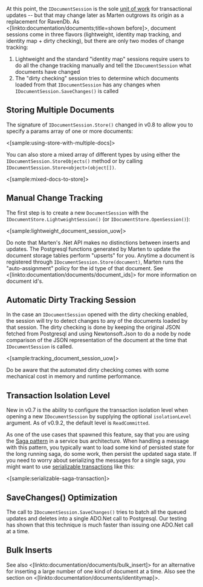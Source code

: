 <!--Title:Persisting Documents and Unit Of Work-->
<!--Url:persisting-->

At this point, the `IDocumentSession` is the sole [unit of work](http://martinfowler.com/eaaCatalog/unitOfWork.html) for transactional updates -- but that may change later as Marten outgrows its origin as a replacement for RavenDb. As <[linkto:documentation/documents;title=shown before]>, document sessions come in three flavors (lightweight, identity map tracking, and identity map + dirty checking), but there are only two modes of change tracking:

1. Lightweight and the standard "identity map" sessions require users to do all the change tracking manually and tell the `IDocumentSession` 
   what documents have changed
1. The "dirty checking" session tries to determine which documents loaded from that `IDocumentSession` has any changes when `IDocumentSession.SaveChanges()` is called


## Storing Multiple Documents

The signature of `IDocumentSession.Store()` changed in v0.8 to allow you to specify a params array of one or more documents:

<[sample:using-store-with-multiple-docs]>


You can also store a mixed array of different types by using either the `IDocumentSession.StoreObjects()` method or by calling `IDocumentSession.Store<object>(object[])`.

<[sample:mixed-docs-to-store]>


## Manual Change Tracking

The first step is to create a new `DocumentSession` with the `IDocumentStore.LightweightSession()` (or `IDocumentStore.OpenSession()`):

<[sample:lightweight_document_session_uow]>

Do note that Marten's .Net API makes no distinctions between inserts and updates. The Postgresql functions generated by Marten to update the document storage tables perform "upserts" for you. Anytime a document is registered through `IDocumentSession.Store(document)`, Marten runs the "auto-assignment" policy for the id type of that document. See <[linkto:documentation/documents/document_ids]> for more information on document id's.


## Automatic Dirty Tracking Session

In the case an `IDocumentSession` opened with the dirty checking enabled, the session will try to detect changes to any of the documents loaded by that
session. The dirty checking is done by keeping the original JSON fetched from Postgresql and using Newtonsoft.Json to do a node by node comparison of the 
JSON representation of the document at the time that `IDocumentSession` is called. 

<[sample:tracking_document_session_uow]>

Do be aware that the automated dirty checking comes with some mechanical cost in memory and runtime performance. 

## Transaction Isolation Level

New in v0.7 is the ability to configure the transaction isolation level when opening a new `IDocumentSession` by
supplying the optional `isolationLevel` argument. As of v0.9.2, the default level is `ReadCommitted`.

As one of the use cases that spawned this feature, say
that you are using the [Saga pattern](https://lostechies.com/jimmybogard/2013/03/21/saga-implementation-patterns-variations/) in a service bus architecture. When handling a message with this pattern, you typically want to load some kind of persisted state for the long running saga, do some work, then persist the updated saga state. If you need to worry about serializing the messages
for a single saga, you might want to use [serializable transactions](https://en.wikipedia.org/wiki/Serializability) like this:

<[sample:serializable-saga-transaction]>


## SaveChanges() Optimization

The call to `IDocumentSession.SaveChanges()` tries to batch all the queued updates and deletes into a single ADO.Net call to Postgresql. Our testing has
shown that this technique is much faster than issuing one ADO.Net call at a time.


## Bulk Inserts

See also <[linkto:documentation/documents/bulk_insert]> for an alternative for inserting a large number of one kind of document at a time. Also see the section on <[linkto:documentation/documents/identitymap]>.
